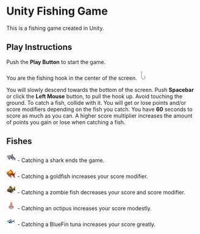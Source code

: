 # Unity Fishing Game

This is a fishing game created in Unity.

## Play Instructions

Push the **Play Button** to start the game.

You are the fishing hook in the center of the screen. ![Player-Fishing Hook](./Assets/Sprites/hook.png)

You will slowly descend towards the bottom of the screen. Push **Spacebar** or click the **Left Mouse** button, to pull the hook up. Avoid touching the ground. To catch a fish, collide with it. You will get or lose points and/or score modifiers depending on the fish you catch. You have **60** seconds to score as much as you can. A higher score multiplier increases the amount of points you gain or lose when catching a fish.

## Fishes

![Shark](./Assets/Sprites/shark.png) - Catching a shark ends the game.

![Goldfish](./Assets/Sprites/goldfish.png) - Catching a goldfish increases your score modifier.

![Zombie](./Assets/Sprites/zombie.png) - Catching a zombie fish decreases your score and score modifier.

![Octopus](./Assets/Sprites/octopus.png) - Catching an octipus increases your score modestly.

![BlueFin Tuna](./Assets/Sprites/tuna.png) - Catching a BlueFin tuna increases your score greatly.


